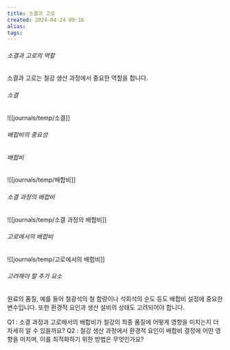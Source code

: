 ```yaml
---
title: 소결과 고로
created: 2024-04-24 09:16
alias:
tags:
---
```

###### 소결과 고로의 역할
소결과 고로는 철강 생산 과정에서 중요한 역할을 합니다. 
###### 소결
![[journals/temp/소결]]


###### 배합비의 중요성
###### 배합비
![[journals/temp/배합비]]


###### 소결 과정의 배합비
![[journals/temp/소결 과정의 배합비]]


###### 고로에서의 배합비
![[journals/temp/고로에서의 배합비]]


###### 고려해야 할 추가 요소
원료의 품질, 
예를 들어 철광석의 철 함량이나 
석회석의 순도 등도 배합비 설정에 중요한 변수입니다. 
또한 환경적 요인과 생산 설비의 상태도 고려되어야 합니다.


Q1 : 소결 과정과 고로에서의 배합비가 철강의 최종 품질에 어떻게 영향을 미치는지 더 자세히 알 수 있을까요?
Q2 : 철강 생산 과정에서 환경적 요인이 배합비 결정에 어떤 영향을 미치며, 이를 최적화하기 위한 방법은 무엇인가요?




